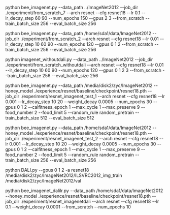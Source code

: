 python bee_imagenet.py  --data_path ../ImageNet2012 --job_dir ./experiment/from_scratch_7 --arch resnet --cfg resnet18 --lr 0.1 --lr_decay_step 60 90 --num_epochs 150 --gpus 2 3 --from_scratch --train_batch_size 256 --eval_batch_size 256 


python bee_imagenet.py  --data_path /home/sda1/data/ImageNet2012 --job_dir ./experiment/from_scratch_2 --arch resnet --cfg resnet18 --lr 0.01 --lr_decay_step 10 60 90 --num_epochs 120  --gpus 0 1 2 --from_scratch --train_batch_size 256 --eval_batch_size 256 


python imagenet_withoutdali.py  --data_path ../ImageNet2012 --job_dir ./experiment/from_scratch_withoutdali --arch resnet --cfg resnet18 --lr 0.01 --lr_decay_step 10 60 90 --num_epochs 120  --gpus 0 1 2 3 --from_scratch --train_batch_size 256 --eval_batch_size 256


python bee_imagenet.py --data_path /media/disk2/zyc/ImageNet2012 --honey_model ./experience/resnet/baseline/checkpoint/resnet18.pth --job_dir ./experiment/resnet_imagenet_test_1 --arch resnet --cfg resnet18 --lr 0.001 --lr_decay_step 10 20 --weight_decay 0.0005 --num_epochs 30 --gpus 0 1 2 --calfitness_epoch 1 --max_cycle 1 --max_preserve 9 --food_number 2 --food_limit 5 --random_rule random_pretrain --train_batch_size 512 --eval_batch_size 512

python bee_imagenet.py --data_path /home/sda1/data/ImageNet2012 --honey_model ./experience/resnet/baseline/checkpoint/resnet18.pth --job_dir ./experiment/resnet_imagenet_test_2 --arch resnet --cfg resnet18 --lr 0.001 --lr_decay_step 10 20 --weight_decay 0.0005 --num_epochs 30 --gpus 0 1 2 --calfitness_epoch 1 --max_cycle 1 --max_preserve 9 --food_number 2 --food_limit 5 --random_rule random_pretrain --train_batch_size 256 --eval_batch_size 256

python DALI.py --gpus 0 1 2 -a resnet18 /media/disk2/zyc/ImageNet2012/ILSVRC2012_img_train /media/disk2/zyc/ImageNet2012/val


python bee_imagenet_dalilr.py --data_path /home/sda1/data/ImageNet2012 --honey_model ./experience/resnet/baseline/checkpoint/resnet18.pth --job_dir ./experiment/resnet_imagenetdali --arch resnet --cfg resnet18 --lr 0.1 --weight_decay 0.0001 --from_scratch --num_epochs 10